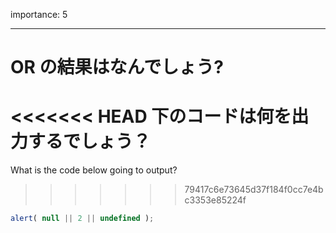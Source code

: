 importance: 5

---

# OR の結果はなんでしょう?

<<<<<<< HEAD
下のコードは何を出力するでしょう？
=======
What is the code below going to output?
>>>>>>> 79417c6e73645d37f184f0cc7e4bc3353e85224f

```js
alert( null || 2 || undefined );
```
